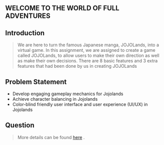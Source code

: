 ## WELCOME TO THE WORLD OF FULL ADVENTURES

## Introduction
> We are here to turn the famous Japanese manga, JOJOLands, into a virtual game.
> In this assignment, we are assigned to create a game called JOJOLands,
> to allow users to make their own direction as well as make their own decisions.
> There are 8 basic features and 3 extra features that had been done by us in creating JOJOLands

## Problem Statement
- Develop engaging gameplay mechanics for Jojolands
- Achieve character balancing in Jojolands
- Color-blind friendly user interface and user experience (UI/UX) in Jojolands

## Question
> More details can be found [here](https://github.com/samweihong/JOJOLands) .

